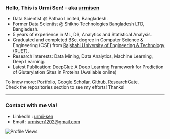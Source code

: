 ### Hello, This is Urmi Sen! - aka [urmisen](https://github.com/urmisen/urmisen)
<p align="left">

- Data Scientist @ Pathao Limited, Bangladesh.
- Former Data Scientist @ Shikho Technologies Bangladesh LTD, Bangladesh.
- 5 years of experience in ML, DS, Analytics and Statistical Analysis.
- Graduated and completed BSc. degree in Computer Science & Engineering (CSE) from [Rajshahi University of Engineering & Technology (RUET)](https://www.ruet.ac.bd/).
- Research interests: Data Mining, Data Analytics, Machine Learning, Deep Learning.
- Latest Publication: DeepGlut: A Deep Learning Framework for Prediction of Glutarylation Sites in Proteins (Available online)

To know more: [Portfolio](https://urmisen.github.io/portfolio/#section-home),  [Google Scholar](https://scholar.google.com/citations?user=KF2LqCMAAAAJ&hl=en),  [Github](https://github.com/urmisen),  [ResearchGate](https://www.researchgate.net/profile/Urmi-Sen?ev=hdr_xprf).<br />
Check the repositories section to see my efforts! Thanks!
<hr />

### Contact with me via!<br />
- LinkedIn : [urmi-sen](https://www.linkedin.com/in/urmi-sen-78a821149/)<br />
- Email : [urmisen1202@gmail.com](urmisen1202@gmail.com)<br />
<p align="right">
  
![Profile Views](https://img.shields.io/badge/Profile%20views-15,168-blue)
